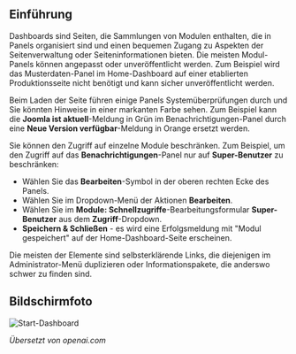 <!-- Filename: J4.x:Home_Dashboard / Display title: Start-Dashboard -->

## Einführung

Dashboards sind Seiten, die Sammlungen von Modulen enthalten, die in Panels organisiert sind und einen bequemen Zugang zu Aspekten der Seitenverwaltung oder Seiteninformationen bieten. Die meisten Modul-Panels können angepasst oder unveröffentlicht werden. Zum Beispiel wird das Musterdaten-Panel im Home-Dashboard auf einer etablierten Produktionsseite nicht benötigt und kann sicher unveröffentlicht werden.

Beim Laden der Seite führen einige Panels Systemüberprüfungen durch und Sie könnten Hinweise in einer markanten Farbe sehen. Zum Beispiel kann die **Joomla ist aktuell**-Meldung in Grün im Benachrichtigungen-Panel durch eine **Neue Version verfügbar**-Meldung in Orange ersetzt werden.

Sie können den Zugriff auf einzelne Module beschränken. Zum Beispiel, um den Zugriff auf das **Benachrichtigungen**-Panel nur auf **Super-Benutzer** zu beschränken:

- Wählen Sie das **Bearbeiten**-Symbol in der oberen rechten Ecke des Panels.
- Wählen Sie im Dropdown-Menü der Aktionen **Bearbeiten**.
- Wählen Sie im **Module: Schnellzugriffe**-Bearbeitungsformular **Super-Benutzer** aus dem **Zugriff**-Dropdown.
- **Speichern & Schließen** - es wird eine Erfolgsmeldung mit "Modul gespeichert" auf der Home-Dashboard-Seite erscheinen.

Die meisten der Elemente sind selbsterklärende Links, die diejenigen im Administrator-Menü duplizieren oder Informationspakete, die anderswo schwer zu finden sind.

## Bildschirmfoto

![Start-Dashboard](../../../en/images/dashboards/home-dashboard.png)

*Übersetzt von openai.com*  

